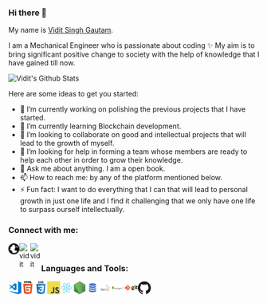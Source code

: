 ### Hi there 👋

My name is [Vidit Singh Gautam](https://viditrv123.github.io/MyPortfolio/). 

I am a Mechanical Engineer who is passionate about coding ✨
My aim is to bring significant positive change to society with the help of knowledge that I have gained till now.

![Vidit's Github Stats](https://github-readme-stats.vercel.app/api?username=viditrv123&show_icons=true)

Here are some ideas to get you started:

- 🔭 I’m currently working on polishing the previous projects that I have started.
- 🌱 I’m currently learning Blockchain development.
- 👯 I’m looking to collaborate on good and intellectual projects that will lead to the growth of myself.
- 🤔 I’m looking for help in forming a team whose members are ready to help each other in order to grow their knowledge.
- 💬 Ask me about anything. I am a open book.
- 📫 How to reach me: by any of the platform mentioned below.
- ⚡ Fun fact: I want to do everything that I can that will lead to personal growth in just one life and I find it challenging that we only have one life to surpass ourself intellectually.

### Connect with me:

[<img align="left" alt="vidit" width="22px" src="https://raw.githubusercontent.com/iconic/open-iconic/master/svg/globe.svg" />][website]
[<img align="left" alt="vidit" width="22px" src="https://cdn.jsdelivr.net/npm/simple-icons@v3/icons/twitter.svg" />][twitter]
[<img align="left" alt="vidit" width="22px" src="https://cdn.jsdelivr.net/npm/simple-icons@v3/icons/linkedin.svg" />][linkedin]

<br />

### Languages and Tools:

<img align="left" alt="Visual Studio Code" width="26px" src="https://raw.githubusercontent.com/github/explore/80688e429a7d4ef2fca1e82350fe8e3517d3494d/topics/visual-studio-code/visual-studio-code.png" />
<img align="left" alt="HTML5" width="26px" src="https://raw.githubusercontent.com/github/explore/80688e429a7d4ef2fca1e82350fe8e3517d3494d/topics/html/html.png" />
<img align="left" alt="CSS3" width="26px" src="https://raw.githubusercontent.com/github/explore/80688e429a7d4ef2fca1e82350fe8e3517d3494d/topics/css/css.png" />
<img align="left" alt="JavaScript" width="26px" src="https://raw.githubusercontent.com/github/explore/80688e429a7d4ef2fca1e82350fe8e3517d3494d/topics/javascript/javascript.png" />
<img align="left" alt="React" width="26px" src="https://raw.githubusercontent.com/github/explore/80688e429a7d4ef2fca1e82350fe8e3517d3494d/topics/react/react.png" />
<img align="left" alt="Node.js" width="26px" src="https://raw.githubusercontent.com/github/explore/80688e429a7d4ef2fca1e82350fe8e3517d3494d/topics/nodejs/nodejs.png" />
<img align="left" alt="SQL" width="26px" src="https://raw.githubusercontent.com/github/explore/80688e429a7d4ef2fca1e82350fe8e3517d3494d/topics/sql/sql.png" />
<img align="left" alt="MySQL" width="26px" src="https://raw.githubusercontent.com/github/explore/80688e429a7d4ef2fca1e82350fe8e3517d3494d/topics/mysql/mysql.png" />
<img align="left" alt="MongoDB" width="26px" src="https://raw.githubusercontent.com/github/explore/80688e429a7d4ef2fca1e82350fe8e3517d3494d/topics/mongodb/mongodb.png" />
<img align="left" alt="Git" width="26px" src="https://raw.githubusercontent.com/github/explore/80688e429a7d4ef2fca1e82350fe8e3517d3494d/topics/git/git.png" />
<img align="left" alt="GitHub" width="26px" src="https://raw.githubusercontent.com/github/explore/78df643247d429f6cc873026c0622819ad797942/topics/github/github.png" />

[website]:https://viditrv123.github.io/MyPortfolio/
[twitter]:https://twitter.com/ViditSinghGaut1
[linkedin]:https://www.linkedin.com/in/vidit-singh-gautam-642290178/
